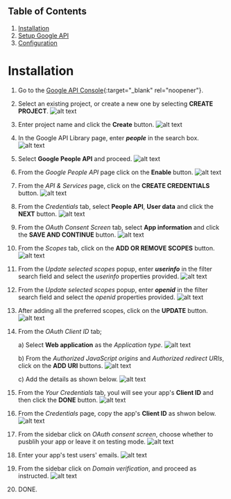 ## Table of Contents
1. [Installation](#installation)
2. [Setup Google API](#setup-google-api)
3. [Configuration](#configuration)

<a id="installation"></a>Installation
============
1. Go to the [Google API Console](https://console.cloud.google.com/projectselector2/apis/library){:target="_blank" rel="noopener"}.

2. Select an existing project, or create a new one by selecting **CREATE PROJECT**.
![alt text](https://raw.githubusercontent.com/Rodgath/DevResources/main/GOT-WP-Login-Register/console/01.png "Select Porject or Create Project")

3. Enter project name and click the **Create** button.
![alt text](https://raw.githubusercontent.com/Rodgath/DevResources/main/GOT-WP-Login-Register/console/02.png "Create Project")

4. In the Google API Library page, enter ***people*** in the search box.
![alt text](https://raw.githubusercontent.com/Rodgath/DevResources/main/GOT-WP-Login-Register/console/03.png)

5. Select **Google People API** and proceed.
![alt text](https://raw.githubusercontent.com/Rodgath/DevResources/main/GOT-WP-Login-Register/console/04.png)

6. From the *Google People API* page click on the **Enable** button.
![alt text](https://raw.githubusercontent.com/Rodgath/DevResources/main/GOT-WP-Login-Register/console/05.png)

7. From the *API & Services* page, click on the **CREATE CREDENTIALS** button.
![alt text](https://raw.githubusercontent.com/Rodgath/DevResources/main/GOT-WP-Login-Register/console/06.png)

8. From the *Credentials* tab, select **People API**, **User data** and click the **NEXT** button.
![alt text](https://raw.githubusercontent.com/Rodgath/DevResources/main/GOT-WP-Login-Register/console/07.png)

9. From the *OAuth Consent Screen* tab, select **App information** and click the **SAVE AND CONTINUE** button.
![alt text](https://raw.githubusercontent.com/Rodgath/DevResources/main/GOT-WP-Login-Register/console/08.png)

10. From the *Scopes* tab, click on the **ADD OR REMOVE SCOPES** button.
![alt text](https://raw.githubusercontent.com/Rodgath/DevResources/main/GOT-WP-Login-Register/console/09.png)

11. From the *Update selected scopes* popup, enter ***userinfo*** in the filter search field and select the *userinfo* properties provided.
![alt text](https://raw.githubusercontent.com/Rodgath/DevResources/main/GOT-WP-Login-Register/console/10.png)

12. From the *Update selected scopes* popup, enter ***openid*** in the filter search field and select the *openid* properties provided.
![alt text](https://raw.githubusercontent.com/Rodgath/DevResources/main/GOT-WP-Login-Register/console/11.png)

13. After adding all the preferred scopes, click on the **UPDATE** button.
![alt text](https://raw.githubusercontent.com/Rodgath/DevResources/main/GOT-WP-Login-Register/console/12.png)

14. From the *OAuth Client ID* tab;

	a) Select **Web application** as the *Application type*.
	![alt text](https://raw.githubusercontent.com/Rodgath/DevResources/main/GOT-WP-Login-Register/console/13.png)

	b) From the *Authorized JavaScript origins* and *Authorized redirect URIs*, click on the **ADD URI** buttons.
	![alt text](https://raw.githubusercontent.com/Rodgath/DevResources/main/GOT-WP-Login-Register/console/14.png)

	c) Add the details as shown below.
	![alt text](https://raw.githubusercontent.com/Rodgath/DevResources/main/GOT-WP-Login-Register/console/15.png)

15. From the *Your Credentials* tab, youl will see your app's **Client ID** and then click the **DONE** button.
![alt text](https://raw.githubusercontent.com/Rodgath/DevResources/main/GOT-WP-Login-Register/console/16.png)

16. From the *Credentials* page, copy the app's **Client ID** as shwon below.
![alt text](https://raw.githubusercontent.com/Rodgath/DevResources/main/GOT-WP-Login-Register/console/17.png)

17. From the sidebar click on *OAuth consent screen*, choose whether to pusblih your app or leave it on testing mode.
![alt text](https://raw.githubusercontent.com/Rodgath/DevResources/main/GOT-WP-Login-Register/console/18.png)

18. Enter your app's test users' emails.
![alt text](https://raw.githubusercontent.com/Rodgath/DevResources/main/GOT-WP-Login-Register/console/19.png)

19. From the sidebar click on *Domain verification*, and proceed as instructed.
![alt text](https://raw.githubusercontent.com/Rodgath/DevResources/main/GOT-WP-Login-Register/console/20.png)

20. DONE.
